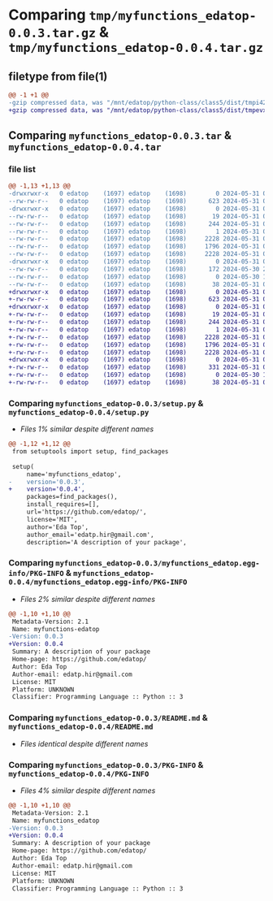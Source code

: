 # Comparing `tmp/myfunctions_edatop-0.0.3.tar.gz` & `tmp/myfunctions_edatop-0.0.4.tar.gz`

## filetype from file(1)

```diff
@@ -1 +1 @@
-gzip compressed data, was "/mnt/edatop/python-class/class5/dist/tmpi420qw2t/myfunctions_edatop-0.0.3.tar", last modified: Fri May 31 03:22:30 2024, max compression
+gzip compressed data, was "/mnt/edatop/python-class/class5/dist/tmpevxfm4xr/myfunctions_edatop-0.0.4.tar", last modified: Fri May 31 03:35:45 2024, max compression
```

## Comparing `myfunctions_edatop-0.0.3.tar` & `myfunctions_edatop-0.0.4.tar`

### file list

```diff
@@ -1,13 +1,13 @@
-drwxrwxr-x   0 edatop    (1697) edatop    (1698)        0 2024-05-31 03:22:30.000000 myfunctions_edatop-0.0.3/
--rw-rw-r--   0 edatop    (1697) edatop    (1698)      623 2024-05-31 03:17:34.000000 myfunctions_edatop-0.0.3/setup.py
-drwxrwxr-x   0 edatop    (1697) edatop    (1698)        0 2024-05-31 03:22:30.000000 myfunctions_edatop-0.0.3/myfunctions_edatop.egg-info/
--rw-rw-r--   0 edatop    (1697) edatop    (1698)       19 2024-05-31 03:22:30.000000 myfunctions_edatop-0.0.3/myfunctions_edatop.egg-info/top_level.txt
--rw-rw-r--   0 edatop    (1697) edatop    (1698)      244 2024-05-31 03:22:30.000000 myfunctions_edatop-0.0.3/myfunctions_edatop.egg-info/SOURCES.txt
--rw-rw-r--   0 edatop    (1697) edatop    (1698)        1 2024-05-31 03:22:30.000000 myfunctions_edatop-0.0.3/myfunctions_edatop.egg-info/dependency_links.txt
--rw-rw-r--   0 edatop    (1697) edatop    (1698)     2228 2024-05-31 03:22:30.000000 myfunctions_edatop-0.0.3/myfunctions_edatop.egg-info/PKG-INFO
--rw-rw-r--   0 edatop    (1697) edatop    (1698)     1796 2024-05-31 03:17:11.000000 myfunctions_edatop-0.0.3/README.md
--rw-rw-r--   0 edatop    (1697) edatop    (1698)     2228 2024-05-31 03:22:30.000000 myfunctions_edatop-0.0.3/PKG-INFO
-drwxrwxr-x   0 edatop    (1697) edatop    (1698)        0 2024-05-31 03:22:30.000000 myfunctions_edatop-0.0.3/myfunctions_edatop/
--rw-rw-r--   0 edatop    (1697) edatop    (1698)      172 2024-05-30 20:15:25.000000 myfunctions_edatop-0.0.3/myfunctions_edatop/math.py
--rw-rw-r--   0 edatop    (1697) edatop    (1698)        0 2024-05-30 19:49:44.000000 myfunctions_edatop-0.0.3/myfunctions_edatop/__init__.py
--rw-rw-r--   0 edatop    (1697) edatop    (1698)       38 2024-05-31 03:22:30.000000 myfunctions_edatop-0.0.3/setup.cfg
+drwxrwxr-x   0 edatop    (1697) edatop    (1698)        0 2024-05-31 03:35:45.000000 myfunctions_edatop-0.0.4/
+-rw-rw-r--   0 edatop    (1697) edatop    (1698)      623 2024-05-31 03:32:52.000000 myfunctions_edatop-0.0.4/setup.py
+drwxrwxr-x   0 edatop    (1697) edatop    (1698)        0 2024-05-31 03:35:45.000000 myfunctions_edatop-0.0.4/myfunctions_edatop.egg-info/
+-rw-rw-r--   0 edatop    (1697) edatop    (1698)       19 2024-05-31 03:35:45.000000 myfunctions_edatop-0.0.4/myfunctions_edatop.egg-info/top_level.txt
+-rw-rw-r--   0 edatop    (1697) edatop    (1698)      244 2024-05-31 03:35:45.000000 myfunctions_edatop-0.0.4/myfunctions_edatop.egg-info/SOURCES.txt
+-rw-rw-r--   0 edatop    (1697) edatop    (1698)        1 2024-05-31 03:35:45.000000 myfunctions_edatop-0.0.4/myfunctions_edatop.egg-info/dependency_links.txt
+-rw-rw-r--   0 edatop    (1697) edatop    (1698)     2228 2024-05-31 03:35:45.000000 myfunctions_edatop-0.0.4/myfunctions_edatop.egg-info/PKG-INFO
+-rw-rw-r--   0 edatop    (1697) edatop    (1698)     1796 2024-05-31 03:17:11.000000 myfunctions_edatop-0.0.4/README.md
+-rw-rw-r--   0 edatop    (1697) edatop    (1698)     2228 2024-05-31 03:35:45.000000 myfunctions_edatop-0.0.4/PKG-INFO
+drwxrwxr-x   0 edatop    (1697) edatop    (1698)        0 2024-05-31 03:35:45.000000 myfunctions_edatop-0.0.4/myfunctions_edatop/
+-rw-rw-r--   0 edatop    (1697) edatop    (1698)      331 2024-05-31 03:32:43.000000 myfunctions_edatop-0.0.4/myfunctions_edatop/math.py
+-rw-rw-r--   0 edatop    (1697) edatop    (1698)        0 2024-05-30 19:49:44.000000 myfunctions_edatop-0.0.4/myfunctions_edatop/__init__.py
+-rw-rw-r--   0 edatop    (1697) edatop    (1698)       38 2024-05-31 03:35:45.000000 myfunctions_edatop-0.0.4/setup.cfg
```

### Comparing `myfunctions_edatop-0.0.3/setup.py` & `myfunctions_edatop-0.0.4/setup.py`

 * *Files 1% similar despite different names*

```diff
@@ -1,12 +1,12 @@
 from setuptools import setup, find_packages
 
 setup(
     name='myfunctions_edatop',
-    version='0.0.3',
+    version='0.0.4',
     packages=find_packages(),
     install_requires=[],
     url='https://github.com/edatop/',
     license='MIT',
     author='Eda Top',
     author_email='edatp.hir@gmail.com',
     description='A description of your package',
```

### Comparing `myfunctions_edatop-0.0.3/myfunctions_edatop.egg-info/PKG-INFO` & `myfunctions_edatop-0.0.4/myfunctions_edatop.egg-info/PKG-INFO`

 * *Files 2% similar despite different names*

```diff
@@ -1,10 +1,10 @@
 Metadata-Version: 2.1
 Name: myfunctions-edatop
-Version: 0.0.3
+Version: 0.0.4
 Summary: A description of your package
 Home-page: https://github.com/edatop/
 Author: Eda Top
 Author-email: edatp.hir@gmail.com
 License: MIT
 Platform: UNKNOWN
 Classifier: Programming Language :: Python :: 3
```

### Comparing `myfunctions_edatop-0.0.3/README.md` & `myfunctions_edatop-0.0.4/README.md`

 * *Files identical despite different names*

### Comparing `myfunctions_edatop-0.0.3/PKG-INFO` & `myfunctions_edatop-0.0.4/PKG-INFO`

 * *Files 4% similar despite different names*

```diff
@@ -1,10 +1,10 @@
 Metadata-Version: 2.1
 Name: myfunctions_edatop
-Version: 0.0.3
+Version: 0.0.4
 Summary: A description of your package
 Home-page: https://github.com/edatop/
 Author: Eda Top
 Author-email: edatp.hir@gmail.com
 License: MIT
 Platform: UNKNOWN
 Classifier: Programming Language :: Python :: 3
```

